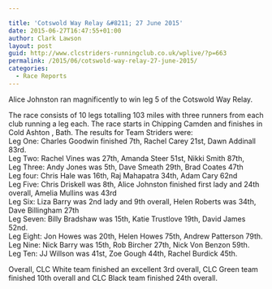 ```yaml
---

title: 'Cotswold Way Relay &#8211; 27 June 2015'
date: 2015-06-27T16:47:55+01:00
author: Clark Lawson
layout: post
guid: http://www.clcstriders-runningclub.co.uk/wplive/?p=663
permalink: /2015/06/cotswold-way-relay-27-june-2015/
categories:
  - Race Reports
---
```

Alice Johnston ran magnificently to win leg 5 of the Cotswold Way Relay.

The race consists of 10 legs totalling 103 miles with three runners from each club running a leg each. The race starts in Chipping Camden and finishes in Cold Ashton , Bath. The results for Team Striders were:  
Leg One: Charles Goodwin finished 7th, Rachel Carey 21st, Dawn Addinall 83rd.  
Leg Two: Rachel Vines was 27th, Amanda Steer 51st, Nikki Smith 87th,  
Leg Three: Andy Jones was 5th, Dave Smeath 29th, Brad Coates 47th  
Leg four: Chris Hale was 16th, Raj Mahapatra 34th, Adam Cary 62nd  
Leg Five: Chris Driskell was 8th, Alice Johnston finished first lady and 24th overall, Amelia Mullins was 43rd  
Leg Six: Liza Barry was 2nd lady and 9th overall, Helen Roberts was 34th, Dave Billingham 27th  
Leg Seven: Billy Bradshaw was 15th, Katie Trustlove 19th, David James 52nd.  
Leg Eight: Jon Howes was 20th, Helen Howes 75th, Andrew Patterson 79th.  
Leg Nine: Nick Barry was 15th, Rob Bircher 27th, Nick Von Benzon 59th.  
Leg Ten: JJ Willson was 41st, Zoe Gough 44th, Rachel Burdick 45th.

Overall, CLC White team finished an excellent 3rd overall, CLC Green team finished 10th overall and CLC Black team finished 24th overall.